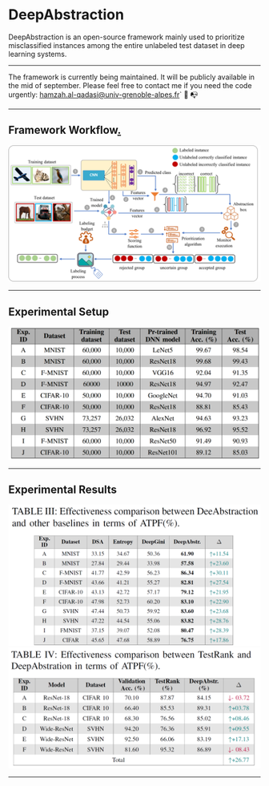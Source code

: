 # DeepAbstraction

DeepAbstraction is an open-source framework mainly used to prioritize misclassified instances among the entire unlabeled test dataset in deep learning systems. 

-------

The framework is currently being maintained. It will be publicly available in the mid of september. Please feel free to contact me if you need the code urgently: hamzah.al-qadasi@univ-grenoble-alpes.fr` :email: :mailbox_with_no_mail:

-------
## Framework Workflow[.](https://icons8.com/icons)

<img src="./images/algorithm.png"/>



-------
## Experimental Setup

<img src="./images/Datasets and Models.PNG"/>

-------
## Experimental Results

<img src="./images/table_1.PNG"/>

<img src="./images/table_2.png"/>

-------


